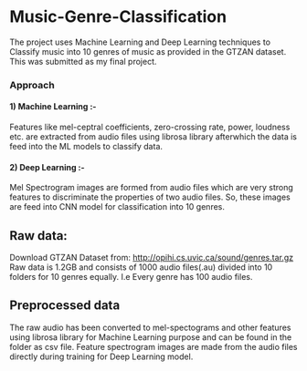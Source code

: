 # Music-Genre-Classification
The project uses Machine Learning and Deep Learning techniques to Classify music into 10 genres of music as provided in the GTZAN dataset. This was submitted as my final project.

### Approach

#### 1) Machine Learning :-
Features like mel-ceptral coefficients, zero-crossing rate, power, loudness etc. are extracted from audio files using librosa library afterwhich the data is feed into the ML models to classify data.

#### 2) Deep Learning :-
Mel Spectrogram images are formed from audio files which are very strong features to discriminate the properties of two audio files. So, these images are feed into CNN model for classification into 10 genres.

## Raw data:
Download GTZAN Dataset from: http://opihi.cs.uvic.ca/sound/genres.tar.gz
Raw data is 1.2GB and consists of 1000 audio files(.au) divided into 10 folders for 10 genres equally. I.e Every genre has 100 audio files.

## Preprocessed data
The raw audio has been converted to mel-spectograms and other features using librosa library for Machine Learning purpose and can be found in the folder as csv file. Feature spectrogram images are made from the audio files directly during training for Deep Learning model.
